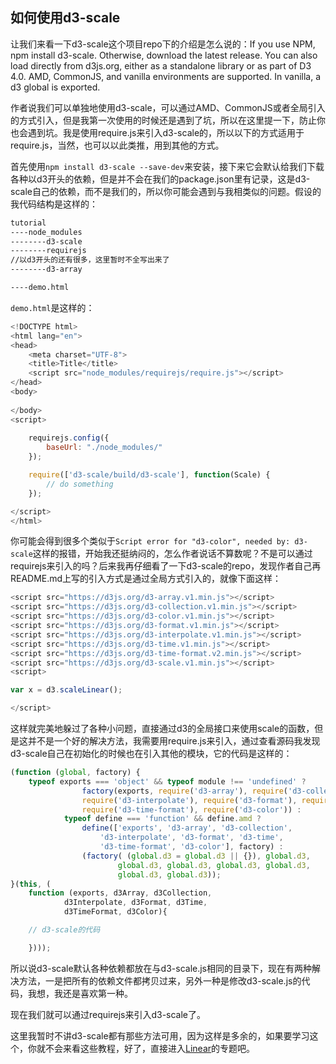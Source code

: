 ## 如何使用d3-scale

让我们来看一下d3-scale这个项目repo下的介绍是怎么说的：If you use NPM, npm install d3-scale. Otherwise, download the latest release. You can also load directly from d3js.org, either as a standalone library or as part of D3 4.0. AMD, CommonJS, and vanilla environments are supported. In vanilla, a d3 global is exported.

作者说我们可以单独地使用d3-scale，可以通过AMD、CommonJS或者全局引入的方式引入，但是我第一次使用的时候还是遇到了坑，所以在这里提一下，防止你也会遇到坑。我是使用require.js来引入d3-scale的，所以以下的方式适用于require.js，当然，也可以以此类推，用到其他的方式。

首先使用`npm install d3-scale --save-dev`来安装，接下来它会默认给我们下载各种以d3开头的依赖，但是并不会在我们的package.json里有记录，这是d3-scale自己的依赖，而不是我们的，所以你可能会遇到与我相类似的问题。假设的我代码结构是这样的：

```bash
tutorial
----node_modules
--------d3-scale
--------requirejs
//以d3开头的还有很多，这里暂时不全写出来了
--------d3-array

----demo.html

```

`demo.html`是这样的：

```Javascript
<!DOCTYPE html>
<html lang="en">
<head>
	<meta charset="UTF-8">
	<title>Title</title>
	<script src="node_modules/requirejs/require.js"></script>
</head>
<body>
	
</body>
<script>
	
	requirejs.config({
		baseUrl: "./node_modules/"
	});

	require(['d3-scale/build/d3-scale'], function(Scale) {
		// do something
	});

</script>
</html>
```

你可能会得到很多个类似于`Script error for "d3-color", needed by: d3-scale`这样的报错，开始我还挺纳闷的，怎么作者说话不算数呢？不是可以通过requirejs来引入的吗？后来我再仔细看了一下d3-scale的repo，发现作者自己再README.md上写的引入方式是通过全局方式引入的，就像下面这样：

```Javascript
<script src="https://d3js.org/d3-array.v1.min.js"></script>
<script src="https://d3js.org/d3-collection.v1.min.js"></script>
<script src="https://d3js.org/d3-color.v1.min.js"></script>
<script src="https://d3js.org/d3-format.v1.min.js"></script>
<script src="https://d3js.org/d3-interpolate.v1.min.js"></script>
<script src="https://d3js.org/d3-time.v1.min.js"></script>
<script src="https://d3js.org/d3-time-format.v2.min.js"></script>
<script src="https://d3js.org/d3-scale.v1.min.js"></script>
<script>

var x = d3.scaleLinear();

</script>
```

这样就完美地躲过了各种小问题，直接通过d3的全局接口来使用scale的函数，但是这并不是一个好的解决方法，我需要用require.js来引入，通过查看源码我发现d3-scale自己在初始化的时候也在引入其他的模块，它的代码是这样的：

```Javascript
(function (global, factory) {
    typeof exports === 'object' && typeof module !== 'undefined' ? 
        		factory(exports, require('d3-array'), require('d3-collection'), 
        		require('d3-interpolate'), require('d3-format'), require('d3-time'), 
        		require('d3-time-format'), require('d3-color')) :
        	typeof define === 'function' && define.amd ? 
        		define(['exports', 'd3-array', 'd3-collection', 
        			'd3-interpolate', 'd3-format', 'd3-time', 
        			'd3-time-format', 'd3-color'], factory) :
	            (factory( (global.d3 = global.d3 || {}), global.d3, 
			            global.d3, global.d3, global.d3, global.d3, 
			            global.d3, global.d3));
}(this, (
    function (exports, d3Array, d3Collection, 
    		d3Interpolate, d3Format, d3Time, 
    		d3TimeFormat, d3Color){

	// d3-scale的代码

    })));
```

所以说d3-scale默认各种依赖都放在与d3-scale.js相同的目录下，现在有两种解决方法，一是把所有的依赖文件都拷贝过来，另外一种是修改d3-scale.js的代码，我想，我还是喜欢第一种。

现在我们就可以通过requirejs来引入d3-scale了。

这里我暂时不讲d3-scale都有那些方法可用，因为这样是多余的，如果要学习这个，你就不会来看这些教程，好了，直接进入[Linear](../Linear/)的专题吧。
